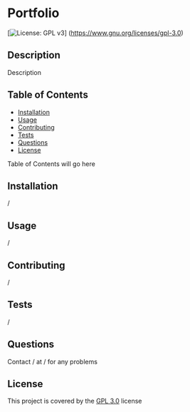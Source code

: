 # Portfolio
 [![License: GPL v3](https://img.shields.io/badge/License-GPLv3-blue.svg)]
 (https://www.gnu.org/licenses/gpl-3.0)

## Description

Description

## Table of Contents

* [Installation](#installation)
* [Usage](#usage)
* [Contributing](#contributing)
* [Tests](#tests)
* [Questions](#questions)
* [License](#license)

Table of Contents will go here

## Installation
 
 /

## Usage 

 /

## Contributing

 /

## Tests

 /

## Questions

Contact / at / for any problems

## License

This project is covered by the 
[GPL 3.0](https://www.google.com)
license
